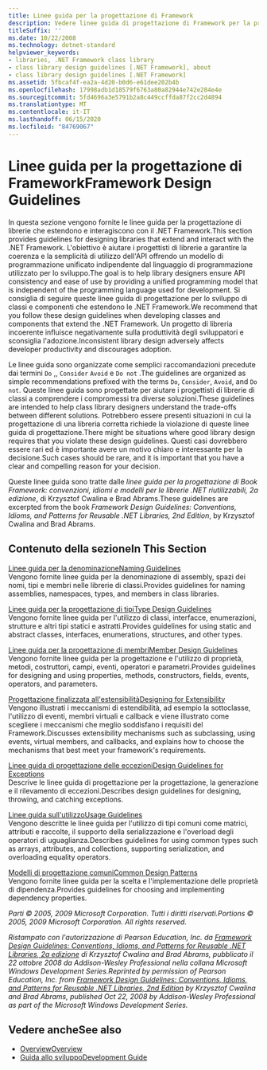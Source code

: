 ```yaml
---
title: Linee guida per la progettazione di Framework
description: Vedere linee guida di progettazione di Framework per la progettazione di librerie che estendono e interagiscono con .NET, per garantire la coerenza e la semplicità d'uso dell'API.
titleSuffix: ''
ms.date: 10/22/2008
ms.technology: dotnet-standard
helpviewer_keywords:
- libraries, .NET Framework class library
- class library design guidelines [.NET Framework], about
- class library design guidelines [.NET Framework]
ms.assetid: 5fbcaf4f-ea2a-4d20-b0d6-e61dee202b4b
ms.openlocfilehash: 17998adb1d18579f6763a80a82944e742e284e4e
ms.sourcegitcommit: 5fd4696a3e5791b2a8c449ccffda87f2cc2d4894
ms.translationtype: MT
ms.contentlocale: it-IT
ms.lasthandoff: 06/15/2020
ms.locfileid: "84769067"
---
```

# <a name="framework-design-guidelines"></a><span data-ttu-id="50c2c-103">Linee guida per la progettazione di Framework</span><span class="sxs-lookup"><span data-stu-id="50c2c-103">Framework Design Guidelines</span></span>
<span data-ttu-id="50c2c-104">In questa sezione vengono fornite le linee guida per la progettazione di librerie che estendono e interagiscono con il .NET Framework.</span><span class="sxs-lookup"><span data-stu-id="50c2c-104">This section provides guidelines for designing libraries that extend and interact with the .NET Framework.</span></span> <span data-ttu-id="50c2c-105">L'obiettivo è aiutare i progettisti di librerie a garantire la coerenza e la semplicità di utilizzo dell'API offrendo un modello di programmazione unificato indipendente dal linguaggio di programmazione utilizzato per lo sviluppo.</span><span class="sxs-lookup"><span data-stu-id="50c2c-105">The goal is to help library designers ensure API consistency and ease of use by providing a unified programming model that is independent of the programming language used for development.</span></span> <span data-ttu-id="50c2c-106">Si consiglia di seguire queste linee guida di progettazione per lo sviluppo di classi e componenti che estendono le .NET Framework.</span><span class="sxs-lookup"><span data-stu-id="50c2c-106">We recommend that you follow these design guidelines when developing classes and components that extend the .NET Framework.</span></span> <span data-ttu-id="50c2c-107">Un progetto di libreria incoerente influisce negativamente sulla produttività degli sviluppatori e sconsiglia l'adozione.</span><span class="sxs-lookup"><span data-stu-id="50c2c-107">Inconsistent library design adversely affects developer productivity and discourages adoption.</span></span>  
  
 <span data-ttu-id="50c2c-108">Le linee guida sono organizzate come semplici raccomandazioni precedute dai termini `Do` ,, `Consider` `Avoid` e `Do not` .</span><span class="sxs-lookup"><span data-stu-id="50c2c-108">The guidelines are organized as simple recommendations prefixed with the terms `Do`, `Consider`, `Avoid`, and `Do not`.</span></span> <span data-ttu-id="50c2c-109">Queste linee guida sono progettate per aiutare i progettisti di librerie di classi a comprendere i compromessi tra diverse soluzioni.</span><span class="sxs-lookup"><span data-stu-id="50c2c-109">These guidelines are intended to help class library designers understand the trade-offs between different solutions.</span></span> <span data-ttu-id="50c2c-110">Potrebbero essere presenti situazioni in cui la progettazione di una libreria corretta richiede la violazione di queste linee guida di progettazione.</span><span class="sxs-lookup"><span data-stu-id="50c2c-110">There might be situations where good library design requires that you violate these design guidelines.</span></span> <span data-ttu-id="50c2c-111">Questi casi dovrebbero essere rari ed è importante avere un motivo chiaro e interessante per la decisione.</span><span class="sxs-lookup"><span data-stu-id="50c2c-111">Such cases should be rare, and it is important that you have a clear and compelling reason for your decision.</span></span>  
  
 <span data-ttu-id="50c2c-112">Queste linee guida sono tratte dalle *linee guida per la progettazione di Book Framework: convenzioni, idiomi e modelli per le librerie .NET riutilizzabili, 2a edizione*, di Krzysztof Cwalina e Brad Abrams.</span><span class="sxs-lookup"><span data-stu-id="50c2c-112">These guidelines are excerpted from the book *Framework Design Guidelines: Conventions, Idioms, and Patterns for Reusable .NET Libraries, 2nd Edition*, by Krzysztof Cwalina and Brad Abrams.</span></span>  
  
## <a name="in-this-section"></a><span data-ttu-id="50c2c-113">Contenuto della sezione</span><span class="sxs-lookup"><span data-stu-id="50c2c-113">In This Section</span></span>  
 [<span data-ttu-id="50c2c-114">Linee guida per la denominazione</span><span class="sxs-lookup"><span data-stu-id="50c2c-114">Naming Guidelines</span></span>](naming-guidelines.md)  
 <span data-ttu-id="50c2c-115">Vengono fornite linee guida per la denominazione di assembly, spazi dei nomi, tipi e membri nelle librerie di classi.</span><span class="sxs-lookup"><span data-stu-id="50c2c-115">Provides guidelines for naming assemblies, namespaces, types, and members in class libraries.</span></span>  
  
 [<span data-ttu-id="50c2c-116">Linee guida per la progettazione di tipi</span><span class="sxs-lookup"><span data-stu-id="50c2c-116">Type Design Guidelines</span></span>](type.md)  
 <span data-ttu-id="50c2c-117">Vengono fornite linee guida per l'utilizzo di classi, interfacce, enumerazioni, strutture e altri tipi statici e astratti.</span><span class="sxs-lookup"><span data-stu-id="50c2c-117">Provides guidelines for using static and abstract classes, interfaces, enumerations, structures, and other types.</span></span>  
  
 [<span data-ttu-id="50c2c-118">Linee guida per la progettazione di membri</span><span class="sxs-lookup"><span data-stu-id="50c2c-118">Member Design Guidelines</span></span>](member.md)  
 <span data-ttu-id="50c2c-119">Vengono fornite linee guida per la progettazione e l'utilizzo di proprietà, metodi, costruttori, campi, eventi, operatori e parametri.</span><span class="sxs-lookup"><span data-stu-id="50c2c-119">Provides guidelines for designing and using properties, methods, constructors, fields, events, operators, and parameters.</span></span>  
  
 [<span data-ttu-id="50c2c-120">Progettazione finalizzata all'estensibilità</span><span class="sxs-lookup"><span data-stu-id="50c2c-120">Designing for Extensibility</span></span>](designing-for-extensibility.md)  
 <span data-ttu-id="50c2c-121">Vengono illustrati i meccanismi di estendibilità, ad esempio la sottoclasse, l'utilizzo di eventi, membri virtuali e callback e viene illustrato come scegliere i meccanismi che meglio soddisfano i requisiti del Framework.</span><span class="sxs-lookup"><span data-stu-id="50c2c-121">Discusses extensibility mechanisms such as subclassing, using events, virtual members, and callbacks, and explains how to choose the mechanisms that best meet your framework's requirements.</span></span>  
  
 [<span data-ttu-id="50c2c-122">Linee guida di progettazione delle eccezioni</span><span class="sxs-lookup"><span data-stu-id="50c2c-122">Design Guidelines for Exceptions</span></span>](exceptions.md)  
 <span data-ttu-id="50c2c-123">Descrive le linee guida di progettazione per la progettazione, la generazione e il rilevamento di eccezioni.</span><span class="sxs-lookup"><span data-stu-id="50c2c-123">Describes design guidelines for designing, throwing, and catching exceptions.</span></span>  
  
 [<span data-ttu-id="50c2c-124">Linee guida sull'utilizzo</span><span class="sxs-lookup"><span data-stu-id="50c2c-124">Usage Guidelines</span></span>](usage-guidelines.md)  
 <span data-ttu-id="50c2c-125">Vengono descritte le linee guida per l'utilizzo di tipi comuni come matrici, attributi e raccolte, il supporto della serializzazione e l'overload degli operatori di uguaglianza.</span><span class="sxs-lookup"><span data-stu-id="50c2c-125">Describes guidelines for using common types such as arrays, attributes, and collections, supporting serialization, and overloading equality operators.</span></span>  
  
 [<span data-ttu-id="50c2c-126">Modelli di progettazione comuni</span><span class="sxs-lookup"><span data-stu-id="50c2c-126">Common Design Patterns</span></span>](common-design-patterns.md)  
 <span data-ttu-id="50c2c-127">Vengono fornite linee guida per la scelta e l'implementazione delle proprietà di dipendenza.</span><span class="sxs-lookup"><span data-stu-id="50c2c-127">Provides guidelines for choosing and implementing dependency properties.</span></span>  
  
 <span data-ttu-id="50c2c-128">*Parti © 2005, 2009 Microsoft Corporation. Tutti i diritti riservati.*</span><span class="sxs-lookup"><span data-stu-id="50c2c-128">*Portions © 2005, 2009 Microsoft Corporation. All rights reserved.*</span></span>  
  
 <span data-ttu-id="50c2c-129">*Ristampato con l'autorizzazione di Pearson Education, Inc. da [Framework Design Guidelines: Conventions, Idioms, and Patterns for Reusable .NET Libraries, 2a edizione](https://www.informit.com/store/framework-design-guidelines-conventions-idioms-and-9780321545619) di Krzysztof Cwalina and Brad Abrams, pubblicato il 22 ottobre 2008 da Addison-Wesley Professional nella collana Microsoft Windows Development Series.*</span><span class="sxs-lookup"><span data-stu-id="50c2c-129">*Reprinted by permission of Pearson Education, Inc. from [Framework Design Guidelines: Conventions, Idioms, and Patterns for Reusable .NET Libraries, 2nd Edition](https://www.informit.com/store/framework-design-guidelines-conventions-idioms-and-9780321545619) by Krzysztof Cwalina and Brad Abrams, published Oct 22, 2008 by Addison-Wesley Professional as part of the Microsoft Windows Development Series.*</span></span>  
  
## <a name="see-also"></a><span data-ttu-id="50c2c-130">Vedere anche</span><span class="sxs-lookup"><span data-stu-id="50c2c-130">See also</span></span>

- [<span data-ttu-id="50c2c-131">Overview</span><span class="sxs-lookup"><span data-stu-id="50c2c-131">Overview</span></span>](../../framework/get-started/overview.md)
- [<span data-ttu-id="50c2c-132">Guida allo sviluppo</span><span class="sxs-lookup"><span data-stu-id="50c2c-132">Development Guide</span></span>](../../framework/development-guide.md)
